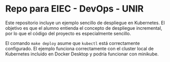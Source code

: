 # Repo para EIEC - DevOps - UNIR

Este repositorio incluye un ejemplo sencillo de despliegue en Kubernetes. El objetivo es que el alumno entienda el concepto de despliegue incremental, por lo que el código del proyecto es especialmente sencillo.

El comando `make deploy` asume que `kubectl` está correctamente configurado. El ejemplo funciona correctamente con el cluster local de Kubernetes incluido en Docker Desktop y podría funcionar con minikube.
